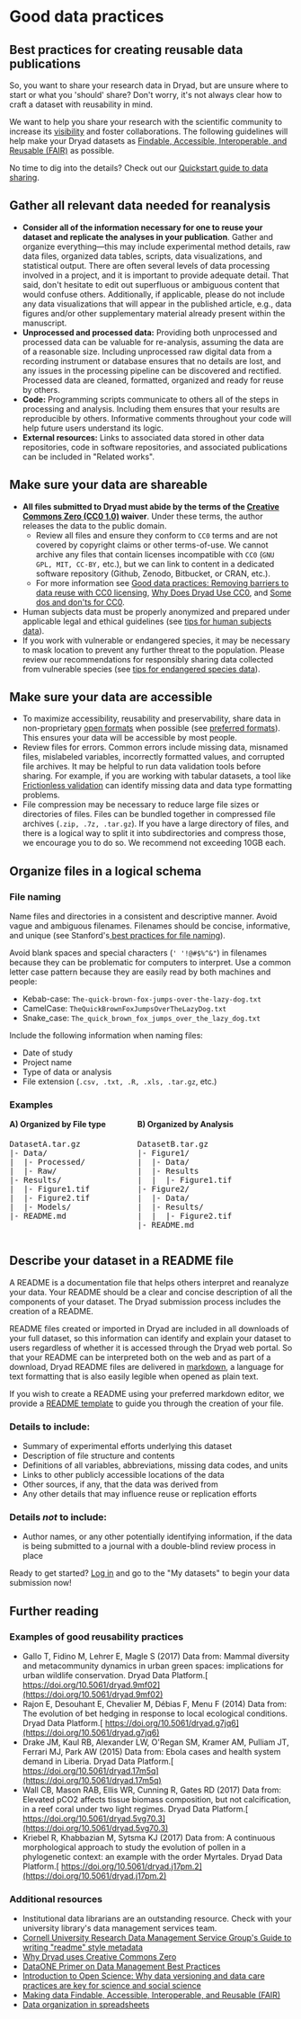 # Good data practices

<h2>Best practices for creating reusable data publications</h2>

So, you want to share your research data in Dryad, but are unsure where to start or what you 'should' share? Don't worry, it's not always clear how to craft a dataset with reusability in mind.

We want to help you share your research with the scientific community to increase its [visibility](https://peerj.com/articles/175/) and foster collaborations. The following guidelines will help make your Dryad datasets as [Findable, Accessible, Interoperable, and Reusable (FAIR)](https://www.force11.org/group/fairgroup/fairprinciples) as possible.

No time to dig into the details? Check out our <a href="https://datadryad.org/docs/QuickstartGuideToDataSharing.pdf">Quickstart guide to data sharing<span class="pdfIcon" role="img" aria-label=" (PDF)"/></a>.

## Gather all relevant data needed for reanalysis

* **Consider all of the information necessary for one to reuse your dataset and replicate the analyses in your publication**. Gather and organize everything—this may include experimental method details, raw data files, organized data tables, scripts, data visualizations, and statistical output. There are often several levels of data processing involved in a project, and it is important to provide adequate detail. That said, don't hesitate to edit out superfluous or ambiguous content that would confuse others.
Additionally, if applicable, please do not include any data visualizations that will appear in the published article, e.g., data figures and/or other supplementary material already present within the manuscript.
* **Unprocessed and processed data:** Providing both unprocessed and processed data can be valuable for re-analysis, assuming the data are of a reasonable size. Including unprocessed raw digital data from a recording instrument or database ensures that no details are lost, and any issues in the processing pipeline can be discovered and rectified. Processed data are cleaned, formatted, organized and ready for reuse by others.
* **Code:** Programming scripts communicate to others all of the steps in processing and analysis. Including them ensures that your results are reproducible by others. Informative comments throughout your code will help future users understand its logic.
* **External resources:** Links to associated data stored in other data repositories, code in software repositories, and associated publications can be included in "Related works".


## Make sure your data are shareable

* **All files submitted to Dryad must abide by the terms of the [Creative Commons Zero (CC0 1.0)](https://creativecommons.org/publicdomain/zero/1.0/) waiver**. Under these terms, the author releases the data to the public domain.
    * Review all files and ensure they conform to `CC0` terms and are not covered by copyright claims or other terms-of-use. We cannot archive any files that contain licenses incompatible with `CC0` (`GNU GPL, MIT, CC-BY,` etc.), but we can link to content in a dedicated software repository (Github, Zenodo, Bitbucket, or CRAN, etc.).
    * For more information see [Good data practices: Removing barriers to data reuse with CC0 licensing](https://blog.datadryad.org/2023/05/30/good-data-practices-removing-barriers-to-data-reuse-with-cc0-licensing/), [Why Does Dryad Use CC0](https://blog.datadryad.org/2011/10/05/why-does-dryad-use-cc0/), and [Some dos and don'ts for CC0](https://blog.datadryad.org/2017/09/11/some-dos-and-donts-for-cc0/).
* Human subjects data must be properly anonymized and prepared under applicable legal and ethical guidelines (see <a href="/docs/HumanSubjectsData.pdf">tips for human subjects data<span class="pdfIcon" role="img" aria-label=" (PDF)"/></a>).
* If you work with vulnerable or endangered species, it may be necessary to mask location to prevent any further threat to the population. Please review our recommendations for responsibly sharing data collected from vulnerable species (see <a href="/docs/EndangeredSpeciesData.pdf">tips for endangered species data<span class="pdfIcon" role="img" aria-label=" (PDF)"/></a>).


## Make sure your data are accessible

* To maximize accessibility, reusability and preservability, share data in non-proprietary [open formats](https://en.wikipedia.org/wiki/Open_format) when possible (see [preferred formats](/stash/requirements#preferred-file-formats)). This ensures your data will be accessible by most people.
* Review files for errors. Common errors include missing data, misnamed files, mislabeled variables, incorrectly formatted values, and corrupted file archives. It may be helpful to run data validation tools before sharing. For example, if you are working with tabular datasets, a tool like [Frictionless validation](https://framework.frictionlessdata.io/) can identify missing data and data type formatting problems.
* File compression may be necessary to reduce large file sizes or directories of files. Files can be bundled together in compressed file archives (`.zip, .7z, .tar.gz`). If you have a large directory of files, and there is a logical way to split it into subdirectories and compress those, we encourage you to do so. We recommend not exceeding 10GB each.


## Organize files in a logical schema

### File naming

Name files and directories in a consistent and descriptive manner. Avoid vague and ambiguous filenames. Filenames should be concise, informative, and unique (see Stanford's[ best practices for file naming](https://guides.library.stanford.edu/data-best-practices)).

Avoid blank spaces and special characters (`' '!@#$%^&"`) in filenames because they can be problematic for computers to interpret. Use a common letter case pattern because they are easily read by both machines and people:

* Kebab-case: `The-quick-brown-fox-jumps-over-the-lazy-dog.txt`
* CamelCase: `TheQuickBrownFoxJumpsOverTheLazyDog.txt`
* Snake_case: `The_quick_brown_fox_jumps_over_the_lazy_dog.txt`

Include the following information when naming files:

* Date of study
* Project name
* Type of data or analysis
* File extension (`.csv, .txt, .R, .xls, .tar.gz`, etc.)


### Examples

<div style="display: flex; align-items: flex-start; justify-content: flex-start; flex-wrap: wrap;">
<div style="margin-right: 4em;">
<h4 style="margin-top: 0;">A) Organized by File type</h4>
<pre>
DatasetA.tar.gz
|- Data/
|  |- Processed/
|  |- Raw/
|- Results/
|  |- Figure1.tif
|  |- Figure2.tif
|  |- Models/
|- README.md
</pre>
</div>
<div>
<h4 style="margin-top: 0;">B) Organized by Analysis</h4>
<pre>
DatasetB.tar.gz
|- Figure1/
|  |- Data/
|  |- Results
|  |  |- Figure1.tif
|- Figure2/
|  |- Data/
|  |- Results/
|  |  |- Figure2.tif
|- README.md
</pre>
</div>
</div>


## Describe your dataset in a README file

A README is a documentation file that helps others interpret and reanalyze your data. Your README should be a clear and concise description of all the components of your dataset. The Dryad submission process includes the creation of a README.

README files created or imported in Dryad are included in all downloads of your full dataset, so this information can identify and explain your dataset to users regardless of whether it is accessed through the Dryad web portal. So that your README can be interpreted both on the web and as part of a download, Dryad README files are delivered in [markdown](https://www.markdownguide.org/), a language for text formatting that is also easily legible when opened as plain text.

If you wish to create a README using your preferred markdown editor, we provide a [README template](/docs/README.md) to guide you through the creation of your file.


### Details to include:

* Summary of experimental efforts underlying this dataset
* Description of file structure and contents
* Definitions of all variables, abbreviations, missing data codes, and units
* Links to other publicly accessible locations of the data
* Other sources, if any, that the data was derived from
* Any other details that may influence reuse or replication efforts


### Details *not* to include: 

* Author names, or any other potentially identifying information, if the data is being submitted to a journal with a double-blind review process in place


Ready to get started? [Log in](/stash/sessions/choose_login) and go to the "My datasets" to begin your data submission now!


## Further reading

### Examples of good reusability practices

* Gallo T, Fidino M, Lehrer E, Magle S (2017) Data from: Mammal diversity and metacommunity dynamics in urban green spaces: implications for urban wildlife conservation. Dryad Data Platform.[ https://doi.org/10.5061/dryad.9mf02](https://doi.org/10.5061/dryad.9mf02)
* Rajon E, Desouhant E, Chevalier M, Débias F, Menu F (2014) Data from: The evolution of bet hedging in response to local ecological conditions. Dryad Data Platform.[ https://doi.org/10.5061/dryad.g7jq6](https://doi.org/10.5061/dryad.g7jq6)
* Drake JM, Kaul RB, Alexander LW, O'Regan SM, Kramer AM, Pulliam JT, Ferrari MJ, Park AW (2015) Data from: Ebola cases and health system demand in Liberia. Dryad Data Platform.[ https://doi.org/10.5061/dryad.17m5q](https://doi.org/10.5061/dryad.17m5q)
* Wall CB, Mason RAB, Ellis WR, Cunning R, Gates RD (2017) Data from: Elevated pCO2 affects tissue biomass composition, but not calcification, in a reef coral under two light regimes. Dryad Data Platform.[ https://doi.org/10.5061/dryad.5vg70.3](https://doi.org/10.5061/dryad.5vg70.3)
* Kriebel R, Khabbazian M, Sytsma KJ (2017) Data from: A continuous morphological approach to study the evolution of pollen in a phylogenetic context: an example with the order Myrtales. Dryad Data Platform.[ https://doi.org/10.5061/dryad.j17pm.2](https://doi.org/10.5061/dryad.j17pm.2)


### Additional resources

* Institutional data librarians are an outstanding resource. Check with your university library's data management services team.
* [Cornell University Research Data Management Service Group's Guide to writing "readme" style metadata](https://data.research.cornell.edu/content/readme)
* [Why Dryad uses Creative Commons Zero](https://blog.datadryad.org/2011/10/05/why-does-dryad-use-cc0/)
* <a href="https://www.dataone.org/sites/all/documents/DataONE_BP_Primer_020212.pdf">DataONE Primer on Data Management Best Practices<span class="pdfIcon" role="img" aria-label=" (PDF)"/></a>
* [Introduction to Open Science: Why data versioning and data care practices are key for science and social science](http://blogs.lse.ac.uk/impactofsocialsciences/2015/02/09/data-versioning-open-science/)
* [Making data Findable, Accessible, Interoperable, and Reusable (FAIR)](https://www.force11.org/group/fairgroup/fairprinciples)
* [Data organization in spreadsheets](http://www.tandfonline.com/doi/full/10.1080/00031305.2017.1375989)
